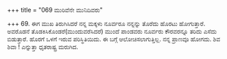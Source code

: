 +++
title = "069 ಮುರಿವೆನೇ ಮುನಿದಿವರು"

+++
69. ಈಗ ಮುಖ ತಿರುಗಿಸಿದರೆ ನನ್ನ ಮಕ್ಕಳು ನೂರ್ವರೂ ನನ್ನನ್ನು ತೊರೆದು ಹೊರಟು ಹೋಗುತ್ತಾರೆ. ಅವರೊಡನೆ ತೊಡಕಿಸಿಕೊಂಡರೆ(ಮುಂದುವರೆಸಿದರೆ) ಮುಂದೆ ಪಾಂಡವರು ನೂರ್ವರು ಕೌರವರನ್ನೂ ತರಿದು ಎಸೆದು ಬಿಡುತ್ತಾರೆ. ಹೊರಗೆ ಒಳಗೆ ಇರುವ ಪರಿಸ್ಥಿತಿಯಿದು. ಈ ಬಗ್ಗೆ ಆಲೋಚಿಸಲಾಗುತ್ತಿಲ್ಲ. ನನ್ನ ಪ್ರಾಣವೂ ಹೋಗದು. ಶಿವ ಶಿವಾ ! ಎನ್ನುತ್ತಾ ಧೃತರಾಷ್ಟ್ರ ಮರುಗಿದ.